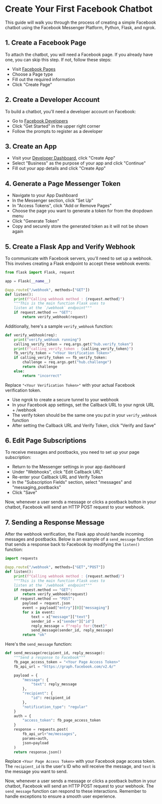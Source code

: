 # Create Your First Facebook Chatbot

This guide will walk you through the process of creating a simple Facebook chatbot using the Facebook Messenger Platform, Python, Flask, and ngrok.

## 1. **Create a Facebook Page**

To attach the chatbot, you will need a Facebook page. If you already have one, you can skip this step. If not, follow these steps:

- Visit [Facebook Pages](https://www.facebook.com/pages/create/)
- Choose a Page type
- Fill out the required information
- Click "Create Page"

## 2. **Create a Developer Account**

To build a chatbot, you'll need a developer account on Facebook:

- Go to [Facebook Developers](https://developers.facebook.com/)
- Click "Get Started" in the upper right corner
- Follow the prompts to register as a developer

## 3. **Create an App**

- Visit your [Developer Dashboard](https://developers.facebook.com/apps/), click "Create App"
- Select "Business" as the purpose of your app and click "Continue"
- Fill out your app details and click "Create App"

## 4. **Generate a Page Messenger Token**

- Navigate to your App Dashboard
- In the Messenger section, click "Set Up"
- In "Access Tokens", click "Add or Remove Pages"
- Choose the page you want to generate a token for from the dropdown menu
- Click "Generate Token"
- Copy and securely store the generated token as it will not be shown again

## 5. **Create a Flask App and Verify Webhook**

To communicate with Facebook servers, you'll need to set up a webhook. This involves creating a Flask endpoint to accept these webhook events:

```python
from flask import Flask, request

app = Flask(__name__)

@app.route("/webhook", methods=["GET"])
def listen():
    print(f"Calling webhook method : {request.method}")
    """This is the main function Flask uses to 
    listen at the `/webhook` endpoint"""
    if request.method == "GET":
        return verify_webhook(request)
```

Additionally, here's a sample `verify_webhook` function:

```python
def verify_webhook(req):
    print("verify_webhook running")
    calling_verify_token = req.args.get("hub.verify_token")
    print(f"calling_verify_token : {calling_verify_token}")
    fb_verify_token = "<Your Verification Token>"
    if calling_verify_token == fb_verify_token:
        challenge = req.args.get("hub.challenge")
        return challenge
    else:
        return "incorrect"
```

Replace `"<Your Verification Token>"` with your actual Facebook verification token.

- Use ngrok to create a secure tunnel to your webhook
- In your Facebook app settings, set the Callback URL to your ngrok URL + /webhook
- The verify token should be the same one you put in your `verify_webhook` function
- After setting the Callback URL and Verify Token, click "Verify and Save"

## 6. **Edit Page Subscriptions**

To receive messages and postbacks, you need to set up your page subscription:

- Return to the Messenger settings in your app dashboard
- Under "Webhooks", click "Edit Callback URL"
- Re-enter your Callback URL and Verify Token
- In the "Subscription Fields" section, select "messages" and "messaging_postbacks"
- Click "Save"

Now, whenever a user sends a message or clicks a postback button in your chatbot, Facebook will send an HTTP POST request to your webhook.

## 7. **Sending a Response Message**

After the webhook verification, the Flask app should handle incoming messages and postbacks. Below is an example of a `send_message` function that sends a response back to Facebook by modifying the `listen()` function:

```python
import requests

@app.route("/webhook", methods=["GET","POST"])
def listen():
    print(f"Calling webhook method : {request.method}")
    """This is the main function Flask uses to 
    listen at the `/webhook` endpoint"""
    if request.method == "GET":
        return verify_webhook(request)
    if request.method == "POST":
        payload = request.json
        event = payload["entry"][0]["messaging"]
        for x in event:
            text = x["message"]["text"]
            sender_id = x["sender"]["id"]
            reply_message = f"reply for:{text}"
            send_message(sender_id, reply_message)
        return "ok"
```

Here's the `send_message` function:

```python
def send_message(recipient_id, reply_message):
    """Send a response to Facebook"""
    fb_page_access_token = "<Your Page Access Token>"
    fb_api_url = "https://graph.facebook.com/v2.6/"

    payload = {
        "message": {
            "text": reply_message
        },
        "recipient": {
            "id": recipient_id
        },
        "notification_type": "regular"
    }
    auth = {
        "access_token": fb_page_access_token
    }
    response = requests.post(
        fb_api_url+"me/messages",
        params=auth,
        json=payload
    )
    return response.json()
```

Replace `<Your Page Access Token>` with your Facebook page access token. The `recipient_id` is the user's ID who will receive the message, and `text` is the message you want to send.

Now, whenever a user sends a message or clicks a postback button in your chatbot, Facebook will send an HTTP POST request to your webhook. The `send_message` function can respond to these interactions. Remember to handle exceptions to ensure a smooth user experience.